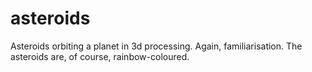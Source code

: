 # asteroids
Asteroids orbiting a planet in 3d processing. Again, familiarisation. The asteroids are, of course, rainbow-coloured.
